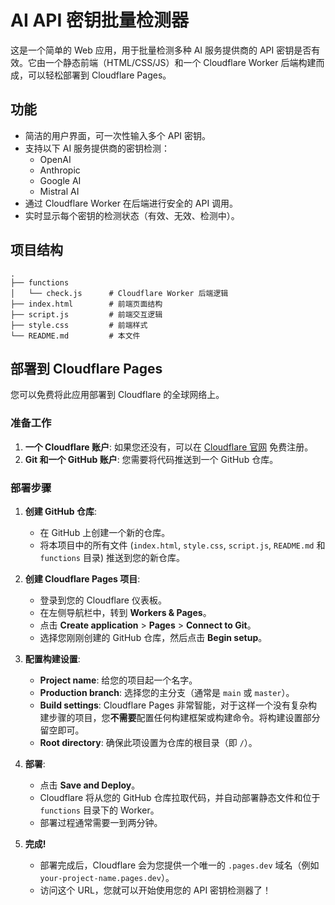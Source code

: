 # AI API 密钥批量检测器

这是一个简单的 Web 应用，用于批量检测多种 AI 服务提供商的 API 密钥是否有效。它由一个静态前端（HTML/CSS/JS）和一个 Cloudflare Worker 后端构建而成，可以轻松部署到 Cloudflare Pages。

## 功能

-   简洁的用户界面，可一次性输入多个 API 密钥。
-   支持以下 AI 服务提供商的密钥检测：
    -   OpenAI
    -   Anthropic
    -   Google AI
    -   Mistral AI
-   通过 Cloudflare Worker 在后端进行安全的 API 调用。
-   实时显示每个密钥的检测状态（有效、无效、检测中）。

## 项目结构

```
.
├── functions
│   └── check.js      # Cloudflare Worker 后端逻辑
├── index.html        # 前端页面结构
├── script.js         # 前端交互逻辑
├── style.css         # 前端样式
└── README.md         # 本文件
```

## 部署到 Cloudflare Pages

您可以免费将此应用部署到 Cloudflare 的全球网络上。

### 准备工作

1.  **一个 Cloudflare 账户**: 如果您还没有，可以在 [Cloudflare 官网](https://dash.cloudflare.com/sign-up) 免费注册。
2.  **Git 和一个 GitHub 账户**: 您需要将代码推送到一个 GitHub 仓库。

### 部署步骤

1.  **创建 GitHub 仓库**:
    -   在 GitHub 上创建一个新的仓库。
    -   将本项目中的所有文件 (`index.html`, `style.css`, `script.js`, `README.md` 和 `functions` 目录) 推送到您的新仓库。

2.  **创建 Cloudflare Pages 项目**:
    -   登录到您的 Cloudflare 仪表板。
    -   在左侧导航栏中，转到 **Workers & Pages**。
    -   点击 **Create application** > **Pages** > **Connect to Git**。
    -   选择您刚刚创建的 GitHub 仓库，然后点击 **Begin setup**。

3.  **配置构建设置**:
    -   **Project name**: 给您的项目起一个名字。
    -   **Production branch**: 选择您的主分支（通常是 `main` 或 `master`）。
    -   **Build settings**: Cloudflare Pages 非常智能，对于这样一个没有复杂构建步骤的项目，您**不需要**配置任何构建框架或构建命令。将构建设置部分留空即可。
    -   **Root directory**: 确保此项设置为仓库的根目录（即 `/`）。

4.  **部署**:
    -   点击 **Save and Deploy**。
    -   Cloudflare 将从您的 GitHub 仓库拉取代码，并自动部署静态文件和位于 `functions` 目录下的 Worker。
    -   部署过程通常需要一到两分钟。

5.  **完成!**
    -   部署完成后，Cloudflare 会为您提供一个唯一的 `.pages.dev` 域名（例如 `your-project-name.pages.dev`）。
    -   访问这个 URL，您就可以开始使用您的 API 密钥检测器了！